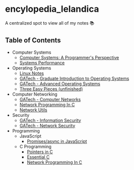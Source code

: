 # encylopedia_lelandica

A centralized spot to view all of my notes 📚

## Table of Contents
* Computer Systems
    * [Computer Systems: A Programmer's Perspective](notes/computer_systems/README.md)
    * [Systems Performance](notes/systems_performance/README.md)
* Operating Systems
    * [Linux Notes](https://github.com/lkrych/linux_notes)
    * [GATech -  Graduate Introduction to Operating Systems](https://github.com/lkrych/gios_notes)
    * [GATech - Advanced Operating Systems](https://github.com/lkrych/aos_notes)
    * [Three Easy Pieces (unfinished)](https://github.com/lkrych/cprogramming/tree/master/three_easy_pieces/my-intro)
* Computer Networking
    * [GATech - Computer Networks]((notes/computer_systems/README.md))
    * [Network Programming In C](https://github.com/lkrych/network_programming/tree/master/beej)
    * [Network Utils](https://github.com/lkrych/network_programming/blob/master/network_cheatsheet.md)
* Security
    * [GATech - Information Security](notes/information_security/README.md)
    * [GATech - Network Security](notes/network_security/README.md)
* Programming
    * JavaScript
        * [Promises/async in JavaScript](https://github.com/lkrych/javascript)
    * C Programming
        * [Pointers in C](https://github.com/lkrych/cprogramming/tree/master/pointers)
        * [Essential C](notes/essential_c/Essential_C.md)
        * [Network Programming In C](https://github.com/lkrych/network_programming/tree/master/beej)
    